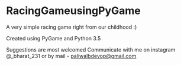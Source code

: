 # RacingGameusingPyGame
A very simple racing game right from our childhood :)

Created using PyGame and Python 3.5

Suggestions are most welcomed
Communicate with me on instagram @_bharat_231 or by mail -  paliwalbdevop@gmail.com 
